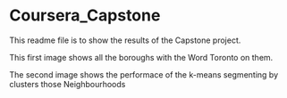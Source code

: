 # Coursera_Capstone
This readme file is to show the results of the Capstone project.

This first image shows all the boroughs with the Word Toronto on them. 

The second image shows the performace of the k-means segmenting by clusters those Neighbourhoods
